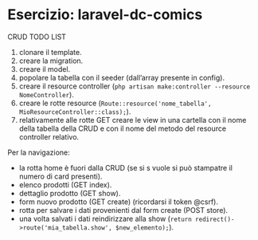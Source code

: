 Esercizio: laravel-dc-comics
===
CRUD TODO LIST
1. clonare il template.
2. creare la migration.
3. creare il model.
4. popolare la tabella con il seeder (dall’array presente in config).
5. creare il resource controller (`php artisan make:controller --resource NomeController`).
6. creare le rotte resource (`Route::resource('nome_tabella', MioResourceController::class);`).
7. relativamente alle rotte GET creare  le view in una cartella con il nome della tabella della CRUD e con il nome del metodo del resource controller relativo.

Per la navigazione:
- la rotta home è fuori dalla CRUD (se si s vuole si può stampatre il numero di card presenti).
- elenco prodotti   (GET index).
- dettaglio prodotto (GET show).
- form nuovo prodotto (GET create) (ricordarsi il token @csrf).
- rotta per salvare i dati provenienti dal form create (POST store).
- una volta salvati i dati reindirizzare alla show (`return redirect()->route('mia_tabella.show', $new_elemento);`).
